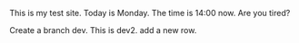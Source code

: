 This is my test site.
Today is Monday.
The time is 14:00 now.
Are you tired?

Create a branch dev.
This is dev2.
add a new row.
